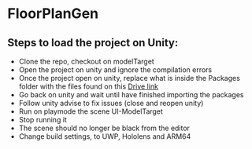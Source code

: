 # FloorPlanGen


## Steps to load the project on Unity:
* Clone the repo, checkout on modelTarget
* Open the project on unity and ignore the compilation errors
* Once the project open on unity, replace what is inside the Packages folder with the files found on this [Drive link](https://drive.google.com/drive/folders/19Cng-WUW0knYIzfJEhYQRKi1u7cIvbQt?usp=sharing)
* Go back on unity and wait until have finished importing the packages
* Follow unity advise to fix issues (close and reopen unity)
* Run on playmode the scene UI-ModelTarget
* Stop running it
* The scene should no longer be black from the editor
* Change build settings, to UWP, Hololens and ARM64
